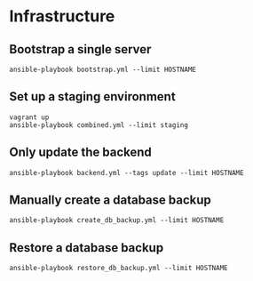 # Infrastructure

## Bootstrap a single server
```
ansible-playbook bootstrap.yml --limit HOSTNAME
```

## Set up a staging environment
```
vagrant up
ansible-playbook combined.yml --limit staging
```

## Only update the backend
```
ansible-playbook backend.yml --tags update --limit HOSTNAME
```

## Manually create a database backup
```
ansible-playbook create_db_backup.yml --limit HOSTNAME
```

## Restore a database backup
```
ansible-playbook restore_db_backup.yml --limit HOSTNAME
```